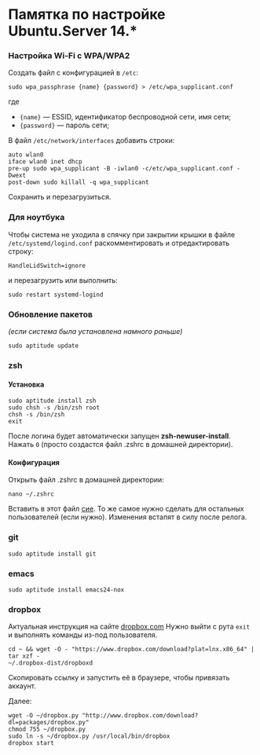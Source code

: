 Памятка по настройке Ubuntu.Server 14.*
=======================================

### Настройка Wi-Fi с WPA/WPA2
Создать файл с конфигурацией в ```/etc```:
```Shell
sudo wpa_passphrase {name} {password} > /etc/wpa_supplicant.conf
```
где

* ```{name}``` — ESSID, идентификатор беспроводной сети, имя сети;
* ```{password}``` — пароль сети;

В файл ```/etc/network/interfaces``` добавить строки:
```
auto wlan0
iface wlan0 inet dhcp
pre-up sudo wpa_supplicant -B -iwlan0 -c/etc/wpa_supplicant.conf -Dwext
post-down sudo killall -q wpa_supplicant
```

Сохранить и перезагрузиться.

### Для ноутбука
Чтобы система не уходила в спячку при закрытии крышки в файле ```/etc/systemd/logind.conf```
раскомментировать и отредактировать строку:
```
HandleLidSwitch=ignore
```
и перезагрузить или выполнить:
```Shell
sudo restart systemd-logind
```

<!--
### Продление сеанса SSH (server)
В конфиг ```/etc/ssh/sshd_config``` добавить строки:
```
ClientAliveInterval 30
ClientAliveCountMax 99999
```
Перезапустить сервер
```
sudo /etc/init.d/sshd restart
```
-->

### Обновление пакетов
_(если система была установлена намного раньше)_
```Shell
sudo aptitude update
```

### zsh
#### Установка
```Shell
sudo aptitude install zsh
sudo chsh -s /bin/zsh root
chsh -s /bin/zsh
exit
```
После логина будет автоматически запущен __zsh-newuser-install__.
Нажать `0` (просто создастся файл .zshrc в домашней директории).

#### Конфигурация
Открыть файл .zshrc в домашней директории:
```Shell
nano ~/.zshrc
```
Вставить в этот файл [сие](https://raw.github.com/icw82/storeroom/master/zsh/.zshrc.sh).
То же самое нужно сделать для остальных пользователей (если нужно).
Изменения встапят в силу после релога.

### git
```Shell
sudo aptitude install git
```

### emacs
```Shell
sudo aptitude install emacs24-nox
```

### dropbox
Актуальная инструкция на сайте [dropbox.com](https://www.dropbox.com/install?os=lnx)
Нужно выйти с рута ```exit``` и выполнять команды из-под пользователя.
```Shell
cd ~ && wget -O - "https://www.dropbox.com/download?plat=lnx.x86_64" | tar xzf -
~/.dropbox-dist/dropboxd
```
Скопировать ссылку и запустить её в браузере, чтобы привязать аккаунт.

Далее:
```Shell
wget -O ~/dropbox.py "http://www.dropbox.com/download?dl=packages/dropbox.py"
chmod 755 ~/dropbox.py
sudo ln -s ~/dropbox.py /usr/local/bin/dropbox
dropbox start
```
